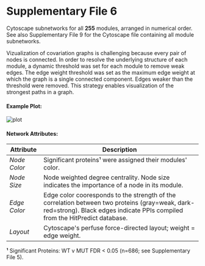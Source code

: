 # Supplementary File 6

Cytoscape subnetworks for all __255__ modules, arranged in numerical order. See
also Supplementary File 9 for the Cytoscape file containing all module subnetworks.

Vizualization of covariation graphs is challenging because every pair of nodes is connected.
In order to resolve the underlying structure of each module, a dynamic threshold was 
set for each module to remove weak edges. The edge weight threshold was set as the maximum edge weight at which the graph is a single connected component.
Edges weaker than the threshold were removed. This strategy enables visualization of the strongest paths in a graph.

#### Example Plot:
![plot](../../figs/Proteins/S6_Example.png)

#### Network Attributes:
| Attribute | Description |
| --------- | ----------- |
| _Node Color_  | Significant proteins¹ were assigned their modules' color. |
| _Node Size_   | Node weighted degree centrality. Node size indicates the importance of a node in its module. |
| _Edge Color_  | Edge color cooresponds to the strength of the correlation between two proteins (gray=weak, dark-red=strong). Black edges indicate PPIs compiled from the HitPredict database. |
| _Layout_ | Cytoscape's perfuse force-directed layout; weight = edge weight. |

__¹__ Significant Proteins: WT v MUT FDR < 0.05 (n=686; see Supplementary File 5).
